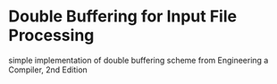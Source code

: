 # Double Buffering for Input File Processing

simple implementation of double buffering scheme from Engineering a Compiler, 2nd Edition
